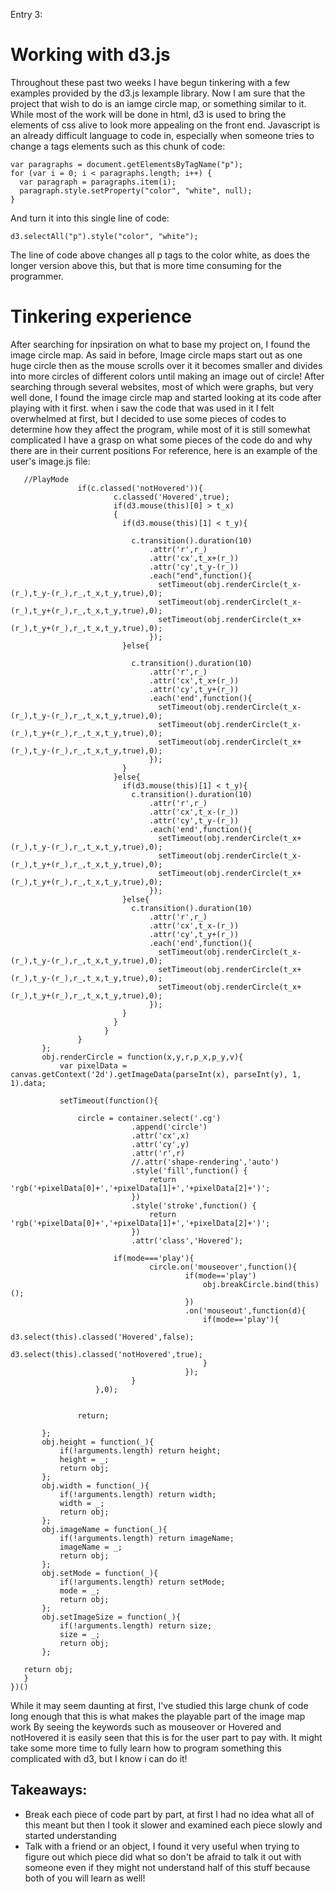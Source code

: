 Entry 3:

# Working with d3.js
Throughout these past two weeks I have begun tinkering with a few examples provided by the d3.js lexample library.
Now I am sure that the project that wish to do is an iamge circle map, or something similar to it.
While most of the work will be done in html, d3 is used to bring the elements of css alive to look more appealing on
the front end. Javascript is an already difficult language to code in, especially when someone tries to change a tags elements
such as this chunk of code:  
```Js
var paragraphs = document.getElementsByTagName("p");
for (var i = 0; i < paragraphs.length; i++) {
  var paragraph = paragraphs.item(i);
  paragraph.style.setProperty("color", "white", null);
}
```
And turn it into this single line of code:
 ```Js 
 d3.selectAll("p").style("color", "white"); 
 ```
 The line of code above changes all p tags to the color white, as does the longer version above this, but that is more time 
 consuming for the programmer.

 # Tinkering experience 
 After searching for inpsiration on what to base my project on, I found the image circle map.
 As said in before, Image circle maps start out as one huge circle then as the mouse scrolls over it it becomes smaller and 
 divides into more circles of different colors until making an image out of circle! After searching through
 several websites, most of which were graphs, but very well done, I found the image circle map and started looking 
 at its code after playing with it first. when i saw the code that was used in it I felt overwhelmed at first, but
 I decided to use some pieces of codes to determine how they affect the program, while most of it is still somewhat
 complicated I have a grasp on what some pieces of the code do and why there are in their current positions
 For reference, here is an example of the user's image.js file:
 ```Js
  	//PlayMode
            	if(c.classed('notHovered')){
                        c.classed('Hovered',true);
                        if(d3.mouse(this)[0] > t_x)
                        {
                          if(d3.mouse(this)[1] < t_y){

                            c.transition().duration(10)
                                .attr('r',r_)
                                .attr('cx',t_x+(r_))
                                .attr('cy',t_y-(r_))
                                .each("end",function(){
                                  setTimeout(obj.renderCircle(t_x-(r_),t_y-(r_),r_,t_x,t_y,true),0);
                                  setTimeout(obj.renderCircle(t_x-(r_),t_y+(r_),r_,t_x,t_y,true),0);
                                  setTimeout(obj.renderCircle(t_x+(r_),t_y+(r_),r_,t_x,t_y,true),0);
                                });
                          }else{

                            c.transition().duration(10)
                                .attr('r',r_)
                                .attr('cx',t_x+(r_))
                                .attr('cy',t_y+(r_))
                                .each('end',function(){
                                  setTimeout(obj.renderCircle(t_x-(r_),t_y-(r_),r_,t_x,t_y,true),0);
                                  setTimeout(obj.renderCircle(t_x-(r_),t_y+(r_),r_,t_x,t_y,true),0);
                                  setTimeout(obj.renderCircle(t_x+(r_),t_y-(r_),r_,t_x,t_y,true),0);
                                });
                          }
                        }else{
                          if(d3.mouse(this)[1] < t_y){
                            c.transition().duration(10)
                                .attr('r',r_)
                                .attr('cx',t_x-(r_))
                                .attr('cy',t_y-(r_))
                                .each('end',function(){
                                  setTimeout(obj.renderCircle(t_x+(r_),t_y-(r_),r_,t_x,t_y,true),0);
                                  setTimeout(obj.renderCircle(t_x-(r_),t_y+(r_),r_,t_x,t_y,true),0);
                                  setTimeout(obj.renderCircle(t_x+(r_),t_y+(r_),r_,t_x,t_y,true),0);
                                });
                          }else{
                            c.transition().duration(10)
                                .attr('r',r_)
                                .attr('cx',t_x-(r_))
                                .attr('cy',t_y+(r_))
                                .each('end',function(){
                                  setTimeout(obj.renderCircle(t_x-(r_),t_y-(r_),r_,t_x,t_y,true),0);
                                  setTimeout(obj.renderCircle(t_x+(r_),t_y-(r_),r_,t_x,t_y,true),0);
                                  setTimeout(obj.renderCircle(t_x+(r_),t_y+(r_),r_,t_x,t_y,true),0);
                                });                           
                          }
                        }
                      }
            	}
		};
		obj.renderCircle = function(x,y,r,p_x,p_y,v){
			var pixelData = canvas.getContext('2d').getImageData(parseInt(x), parseInt(y), 1, 1).data;

			setTimeout(function(){

      	    	circle = container.select('.cg')
      	    				.append('circle')
        	            	.attr('cx',x)
	            	        .attr('cy',y)
	            	        .attr('r',r)
	                	    //.attr('shape-rendering','auto')
	                    	.style('fill',function() {                      
	                      		return 'rgb('+pixelData[0]+','+pixelData[1]+','+pixelData[2]+')';
	                    	})
	                    	.style('stroke',function() {
	                      		return 'rgb('+pixelData[0]+','+pixelData[1]+','+pixelData[2]+')';
	                    	})
	                    	.attr('class','Hovered');

	                	if(mode==='play'){
	                    		circle.on('mouseover',function(){
	                    				if(mode=='play')
	                    					obj.breakCircle.bind(this)();
		                    			})
		                    			.on('mouseout',function(d){
		                    				if(mode=='play'){
		                    					d3.select(this).classed('Hovered',false);
			                      				d3.select(this).classed('notHovered',true);
		                    				}			                      
			                    		});
	                    	}
	        		},0);
	                    	
	                    	
	            return;

		};
		obj.height = function(_){
			if(!arguments.length) return height;
			height = _;
			return obj;
		};
		obj.width = function(_){
			if(!arguments.length) return width;
			width = _;
			return obj;
		};
		obj.imageName = function(_){
			if(!arguments.length) return imageName;
			imageName = _;
			return obj;
		};
		obj.setMode = function(_){
			if(!arguments.length) return setMode;
			mode = _;
			return obj;
		};
		obj.setImageSize = function(_){
			if(!arguments.length) return size;
			size = _;
			return obj;
		};

	return obj;
	}
})()
 ```
While it may seem daunting at first, I've studied this large chunk of code long enough that this is what makes the playable part of the image map work
By seeing the keywords such as mouseover or Hovered and notHovered it is easily seen that this is for the user part 
to pay with.
 It might take some more time to fully learn how to program something this complicated with d3, but I know i can do it!
 
 ## Takeaways:
 * Break each piece of code part by part, at first I had no idea what all of this meant but then
 I took it slower and examined each piece slowly and started understanding
* Talk with a friend or an object, I found it very useful when trying to figure out which piece did what
so don't be afraid to talk it out with someone even if they might not understand half of this stuff
because both of you will learn as well!